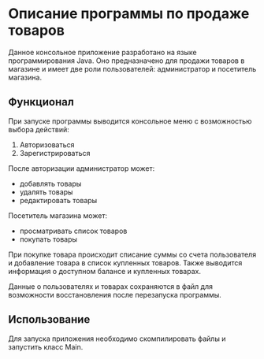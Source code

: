 # Описание программы по продаже товаров

Данное консольное приложение разработано на языке программирования Java. Оно предназначено для продажи товаров в магазине и имеет две роли пользователей: администратор и посетитель магазина.

## Функционал

При запуске программы выводится консольное меню с возможностью выбора действий:

1. Авторизоваться
2. Зарегистрироваться

После авторизации администратор может:

- добавлять товары
- удалять товары
- редактировать товары

Посетитель магазина может:

- просматривать список товаров
- покупать товары

При покупке товара происходит списание суммы со счета пользователя и добавление товара в список купленных товаров. Также выводится информация о доступном балансе и купленных товарах.

Данные о пользователях и товарах сохраняются в файл для возможности восстановления после перезапуска программы.


## Использование

Для запуска приложения необходимо скомпилировать файлы и запустить класс Main.
